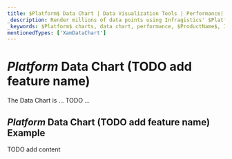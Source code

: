 ```yaml
---
title: $Platform$ Data Chart | Data Visualization Tools | Performance| Infragistics
_description: Render millions of data points using Infragistics' $Platform$ charts control at super fast speed. Check out the $ProductName$ graph's high performance!
_keywords: $Platform$ charts, data chart, performance, $ProductName$, Infragistics
mentionedTypes: ['XamDataChart']
---
```

# $Platform$ Data Chart (TODO add feature name)

The Data Chart is ... TODO ...

## $Platform$ Data Chart (TODO add feature name) Example


<code-view style="height: 500px"
           data-demos-base-url="{environment:dvDemosBaseUrl}"
           iframe-src="{environment:dvDemosBaseUrl}/charts/data-chart-chart-performance"
           alt="$Platform$ Data Chart (TODO add feature name) Example"
           github-src="charts/data-chart/chart-performance">
</code-view>

<div class="divider--half"></div>


TODO add content
